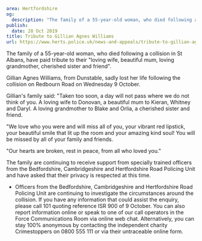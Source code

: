 ```yaml
area: Hertfordshire
og:
  description: "The family of a 55-year-old woman, who died following a collision in St Albans, have paid tribute to their \u201Cloving wife, beautiful mum, loving grandmother, cherished sister and friend\u201D."
publish:
  date: 28 Oct 2019
title: Tribute to Gillian Agnes Williams
url: https://www.herts.police.uk/news-and-appeals/tribute-to-gillian-agnes-williams-0956
```

The family of a 55-year-old woman, who died following a collision in St Albans, have paid tribute to their "loving wife, beautiful mum, loving grandmother, cherished sister and friend".

Gillian Agnes Williams, from Dunstable, sadly lost her life following the collision on Redbourn Road on Wednesday 9 October.

Gillian's family said: "Taken too soon, a day will not pass where we do not think of you. A loving wife to Donovan, a beautiful mum to Kieran, Whitney and Daryl. A loving grandmother to Blake and Orlia, a cherished sister and friend.

"We love who you were and will miss all of you, your vibrant red lipstick, your beautiful smile that lit up the room and your amazing kind soul! You will be missed by all of your family and friends.

"Our hearts are broken, rest in peace, from all who loved you."

The family are continuing to receive support from specially trained officers from the Bedfordshire, Cambridgeshire and Hertfordshire Road Policing Unit and have asked that their privacy is respected at this time.

 * Officers from the Bedfordshire, Cambridgeshire and Hertfordshire Road Policing Unit are continuing to investigate the circumstances around the collision. If you have any information that could assist the enquiry, please call 101 quoting reference ISR 900 of 9 October. You can also report information online or speak to one of our call operators in the Force Communications Room via online web chat. Alternatively, you can stay 100% anonymous by contacting the independent charity Crimestoppers on 0800 555 111 or via their untraceable online form.
